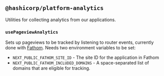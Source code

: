 ## `@hashicorp/platform-analytics`

Utilities for collecting analytics from our applications.

### `usePageviewAnalytics`

Sets up pageviews to be tracked by listening to router events, currently done with [Fathom](https://usefathom.com). Needs two environment variables to be set:

- `NEXT_PUBLIC_FATHOM_SITE_ID` - The site ID for the application in Fathom
- `NEXT_PUBLIC_FATHOM_INCLUDED_DOMAINS` - A space-separated list of domains that are eligible for tracking.
